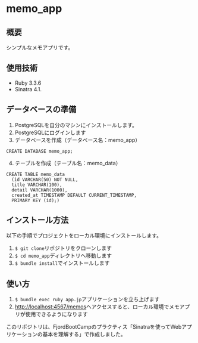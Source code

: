 # memo_app
## 概要
シンプルなメモアプリです。
## 使用技術
- Ruby 3.3.6
- Sinatra 4.1.
## データベースの準備
1. PostgreSQLを自分のマシンにインストールします。
2. PostgreSQLにログインします
3. データベースを作成（データベース名：memo_app）
```
CREATE DATABASE memo_app;
```
4. テーブルを作成（テーブル名：memo_data）
```
CREATE TABLE memo_data
  (id VARCHAR(50) NOT NULL,
  title VARCHAR(100),
  detail VARCHAR(1000),
  created_at TIMESTAMP DEFAULT CURRENT_TIMESTAMP,
  PRIMARY KEY (id);)
```
## インストール方法
以下の手順でプロジェクトをローカル環境にインストールします。
1. `$ git clone`リポジトリをクローンします
2. `$ cd memo_app`ディレクトリへ移動します
3. `$ bundle install`でインストールします
## 使い方
1. `$ bundle exec ruby app.jp`アプリケーションを立ち上げます
2. [http://localhost:4567/memos](http://localhost:4567/memos)へアクセスすると、ローカル環境でメモアプリが使用できるようになります

このリポジトリは、FjordBootCampのプラクティス「Sinatraを使ってWebアプリケーションの基本を理解する」で作成しました。
